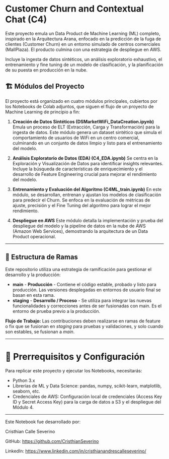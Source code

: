 # **Customer Churn and Contextual Chat (C4)**
Este proyecto emula un Data Product de Machine Learning (ML) completo, inspirado en la Arquitectura Arana, enfocado en la predicción de la fuga de clientes (Customer Churn) en un entorno simulado de centros comerciales (MallPlaza). El producto culmina con una estrategia de despliegue en AWS.

Incluye la ingesta de datos sintéticos, un análisis exploratorio exhaustivo, el entrenamiento y fine tuning de un modelo de clasificación, y la planificación de su puesta en producción en la nube.

##  🏗 **Módulos del Proyecto**
El proyecto está organizado en cuatro módulos principales, cubiertos por los Notebooks de Colab adjuntos, que siguen el flujo de un proyecto de Machine Learning de principio a fin:

1. **Creación de Datos Sintéticos (DSMarketWiFi_DataCreation.ipynb)**
Emula un proceso de ELT (Extracción, Carga y Transformación) para la ingesta de datos. Este módulo genera un dataset sintético que simula el comportamiento de usuarios de WiFi en un centro comercial, culminando en un conjunto de datos limpio y listo para el entrenamiento del modelo.

2. **Análisis Exploratorio de Datos (EDA) (C4_EDA.ipynb)**
Se centra en la Exploración y Visualización de Datos para identificar insights relevantes. Incluye la búsqueda de características de enriquecimiento y el desarrollo de Feature Engineering crucial para mejorar el rendimiento del modelo.

3. **Entrenamiento y Evaluación del Algoritmo (C4ML_train.ipynb)**
En este módulo, se desarrollan, entrenan y ajustan los modelos de clasificación para predecir el Churn. Se enfoca en la evaluación de métricas de ajuste, precisión y el Fine Tuning del algoritmo para lograr el mejor rendimiento.

4. **Despliegue en AWS**
Este módulo detalla la implementación y prueba del despliegue del modelo y la pipeline de datos en la nube de AWS (Amazon Web Services), demostrando la arquitectura de un Data Product operacional.
---

## 🌳 Estructura de Ramas
Este repositorio utiliza una estrategia de ramificación para gestionar el desarrollo y la producción:

* **main** -	**Producción** -	Contiene el código estable, probado y listo para producción. Las versiones desplegadas en entornos de usuario final se basan en esta rama.
* **staging**	- **Desarrollo / Proceso** -	Se utiliza para integrar las nuevas funcionalidades y correcciones antes de ser fusionadas con main. Es el entorno de prueba previo a la producción.

**Flujo de Trabajo:** Las contribuciones deben realizarse en ramas de feature o fix que se fusionan en *staging* para pruebas y validaciones, y solo cuando son estables, se fusionan a *main*.

---
# 🚀 Prerrequisitos y Configuración
Para replicar este proyecto y ejecutar los Notebooks, necesitarás:
* Python 3.x
* Librerías de ML y Data Science: pandas, numpy, scikit-learn, matplotlib, seaborn, etc.
* Credenciales de AWS: Configuración local de credenciales (Access Key ID y Secret Access Key) para la carga de datos a S3 y el despliegue del Módulo 4.
---
Este Notebook fue desarrollado por:

Cristhian Calle Severino

GitHub: https://github.com/CristhianSeverino

LinkedIn: https://www.linkedin.com/in/cristhianandrescalleseverino/
